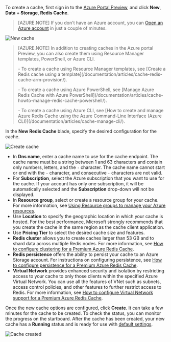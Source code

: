 To create a cache, first sign in to the [Azure Portal Preview](https://portal.azure.cn), and click **New**, **Data + Storage**, **Redis Cache**.

>[AZURE.NOTE] If you don't have an Azure account, you can [Open an Azure account](/pricing/1rmb-trial/?WT.mc_id=redis_cache_hero) in just a couple of minutes.

![New cache](./media/redis-cache-create/redis-cache-new-cache-menu.png)

>[AZURE.NOTE] In addition to creating caches in the Azure portal Preview, you can also create them using Resource Manager templates, PowerShell, or Azure CLI.
><p>
><p>-	To create a cache using Resource Manager templates, see [Create a Redis cache using a template](/documentation/articles/cache-redis-cache-arm-provision/).
><p>-	To create a cache using Azure PowerShell, see [Manage Azure Redis Cache with Azure PowerShell](/documentation/articles/cache-howto-manage-redis-cache-powershell/).
><p>-	To create a cache using Azure CLI, see [How to create and manage Azure Redis Cache using the Azure Command-Line Interface (Azure CLI)](/documentation/articles/cache-manage-cli/).

In the **New Redis Cache** blade, specify the desired configuration for the cache.

![Create cache](./media/redis-cache-create/redis-cache-cache-create.png) 

-	In **Dns name**, enter a cache name to use for the cache endpoint. The cache name must be a string between 1 and 63 characters and contain only numbers, letters, and the `-` character. The cache name cannot start or end with the `-` character, and consecutive `-` characters are not valid.
-	For **Subscription**, select the Azure subscription that you want to use for the cache. If your account has only one subscription, it will be automatically selected and the **Subscription** drop-down will not be displayed.
-	In **Resource group**, select or create a resource group for your cache. For more information, see [Using Resource groups to manage your Azure resources](/documentation/articles/resource-group-overview). 
-	Use **Location** to specify the geographic location in which your cache is hosted. For the best performance, Microsoft strongly recommends that you create the cache in the same region as the cache client application.
-	Use **Pricing Tier** to select the desired cache size and features.
-	**Redis cluster** allows you to create caches larger than 53 GB and to shard data across multiple Redis nodes. For more information, see [How to configure clustering for a Premium Azure Redis Cache](/documentation/articles/cache-how-to-premium-clustering/).
-	**Redis persistence** offers the ability to persist your cache to an Azure Storage account. For instructions on configuring persistence, see [How to configure persistence for a Premium Azure Redis Cache](/documentation/articles/cache-how-to-premium-persistence/).
-	**Virtual Network** provides enhanced security and isolation by restricting access to your cache to only those clients within the specified Azure Virtual Network. You can use all the features of VNet such as subnets, access control policies, and other features to further restrict access to Redis. For more information, see [How to configure Virtual Network support for a Premium Azure Redis Cache](/documentation/articles/cache-how-to-premium-vnet/).

Once the new cache options are configured, click **Create**. It can take a few minutes for the cache to be created. To check the status, you can monitor the progress on the startboard. After the cache has been created, your new cache has a **Running** status and is ready for use with [default settings](/documentation/articles/cache-configure/#default-redis-server-configuration).

![Cache created](./media/redis-cache-create/redis-cache-cache-created.png)


